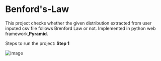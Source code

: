 # Benford's-Law

This project checks whether the given distribution extracted from user inputed csv file follows Brenford Law or not. Implemented in python web framework,**Pyramid**.

Steps to run the project: 
**Step 1**

![image](https://user-images.githubusercontent.com/59421381/204207368-28583260-df05-4225-89ef-8887e7ab20b9.png)
